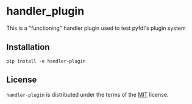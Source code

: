 # handler_plugin
This is a "functioning" handler plugin used to test pyfdl's plugin system

## Installation

```console
pip install -e handler-plugin
```

## License

`handler-plugin` is distributed under the terms of the [MIT](https://spdx.org/licenses/MIT.html) license.
